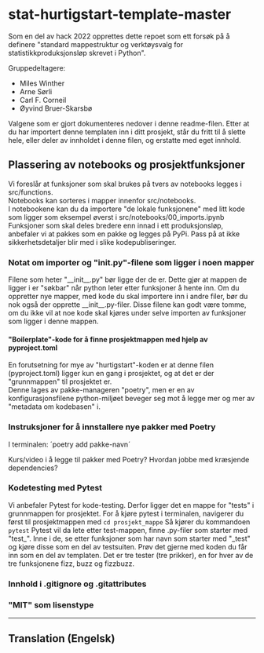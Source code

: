 # stat-hurtigstart-template-master
Som en del av hack 2022 opprettes dette repoet som ett forsøk på å definere "standard mappestruktur og verktøysvalg for statistikkproduksjonsløp skrevet i Python".

Gruppedeltagere:
- Miles Winther
- Arne Sørli
- Carl F. Corneil
- Øyvind Bruer-Skarsbø

Valgene som er gjort dokumenteres nedover i denne readme-filen.
Etter at du har importert denne templaten inn i ditt prosjekt, står du fritt til å slette hele, eller deler av innholdet i denne filen, og erstatte med eget innhold.


## Plassering av notebooks og prosjektfunksjoner
Vi foreslår at funksjoner som skal brukes på tvers av notebooks legges i src/functions.\
Notebooks kan sorteres i mapper innenfor src/notebooks.\
I notebookene kan du da importere "de lokale funksjonene" med litt kode som ligger som eksempel øverst i src/notebooks/00_imports.ipynb\
Funksjoner som skal deles bredere enn innad i ett produksjonsløp, anbefaler vi at pakkes som en pakke og legges på PyPi. Pass på at ikke sikkerhetsdetaljer blir med i slike kodepubliseringer.

### Notat om importer og "__init__.py"-filene som ligger i noen mapper
Filene som heter "\_\_init\_\_.py" bør ligge der de er. Dette gjør at mappen de ligger i er "søkbar" når python leter etter funksjoner å hente inn.
Om du oppretter nye mapper, med kode du skal importere inn i andre filer, bør du nok også der opprette \_\_init\_\_.py-filer. Disse filene kan godt være tomme, om du ikke vil at noe kode skal kjøres under selve importen av funksjoner som ligger i denne mappen. 

#### "Boilerplate"-kode for å finne prosjektmappen med hjelp av pyproject.toml
En forutsetning for mye av "hurtigstart"-koden er at denne filen (pyproject.toml) ligger kun en gang i prosjektet, og at det er der "grunnmappen" til prosjektet er.\
Denne lages av pakke-manageren "poetry", men er en av konfigurasjonsfilene python-miljøet beveger seg mot å legge mer og mer av "metadata om kodebasen" i.



### Instruksjoner for å innstallere nye pakker med Poetry
I terminalen:
´poetry add pakke-navn´

Kurs/video i å legge til pakker med Poetry? Hvordan jobbe med kræsjende dependencies?


### Kodetesting med Pytest
Vi anbefaler Pytest for kode-testing. Derfor ligger det en mappe for "tests" i grunnmappen for prosjektet.
For å kjøre pytest i terminalen, navigerer du først til prosjektmappen med
`cd prosjekt_mappe`
Så kjører du kommandoen
`pytest`
Pytest vil da lete etter test-mappen, finne .py-filer som starter med "test_". Inne i de, se etter funksjoner som har navn som starter med "\_test" og kjøre disse som en del av testsuiten.
Prøv det gjerne med koden du får inn som en del av templaten. Det er tre tester (tre prikker), en for hver av de tre funksjonene fizz, buzz og fizzbuzz.

### Innhold i .gitignore og .gitattributes


### "MIT" som lisenstype


---

## Translation (Engelsk)